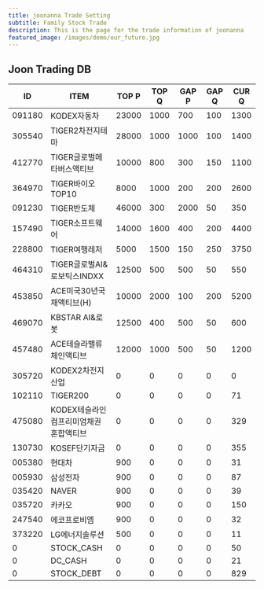 ```yaml
---
title: joonanna Trade Setting
subtitle: Family Stock Trade
description: This is the page for the trade information of joonanna
featured_image: /images/demo/our_future.jpg
---
```


## Joon Trading DB

|ID|ITEM |TOP P|TOP Q|GAP P|GAP Q|CUR Q|
|--|-----|--|--|--|--|--|
|091180|KODEX자동차|23000|1000|700|100|1300|
|305540|TIGER2차전지테마|28000|1000|1000|100|1400|
|412770|TIGER글로벌메타버스액티브|10000|800|300|150|1100| 
|364970|TIGER바이오TOP10|8000|1000|200|200|2600|
|091230|TIGER반도체|46000|300|2000|50|350|
|157490|TIGER소프트웨어|14000|1600|400|200|4400|
|228800|TIGER여행레저|5000|1500|150|250|3750|
|464310|TIGER글로벌AI&로보틱스INDXX|12500|500|500|50|550|
|453850|ACE미국30년국채액티브(H)|10000|2000|100|200|5200|
|469070|KBSTAR AI&로봇|12500|400|500|50|600|
|457480|ACE테슬라밸류체인액티브|12000|1000|500|50|1200|
|305720|KODEX2차전지산업|0|0|0|0|0|
|102110|TIGER200|0|0|0|0|71|
|475080|KODEX테슬라인컴프리미엄채권혼합액티브|0|0|0|0|329|
|130730|KOSEF단기자금|0|0|0|0|355|
|005380|현대차|900|0|0|0|31|
|005930|삼성전자|900|0|0|0|87|
|035420|NAVER|900|0|0|0|39|
|035720|카카오|900|0|0|0|150|
|247540|에코프로비엠|900|0|0|0|32|
|373220|LG에너지솔루션|500|0|0|0|11|
|0|STOCK_CASH|0|0|0|0|50|
|0|DC_CASH|0|0|0|0|21|
|0|STOCK_DEBT|0|0|0|0|829|
